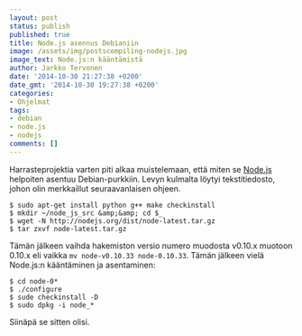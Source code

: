 ```yaml
---
layout: post
status: publish
published: true
title: Node.js asennus Debianiin
image: /assets/img/postscompiling-nodejs.jpg
image_text: Node.js:n kääntämistä
author: Jarkko Tervonen
date: '2014-10-30 21:27:38 +0200'
date_gmt: '2014-10-30 19:27:38 +0200'
categories:
- Ohjelmat
tags:
- debian
- node.js
- nodejs
comments: []
---
```

Harrasteprojektia varten piti alkaa muistelemaan, että miten se [Node.js](https://nodejs.org/) helpoiten asentuu Debian-purkkiin. Levyn kulmalta löytyi tekstitiedosto, johon olin merkkaillut seuraavanlaisen ohjeen.

```
$ sudo apt-get install python g++ make checkinstall
$ mkdir ~/node_js_src &amp;&amp; cd $_
$ wget -N http://nodejs.org/dist/node-latest.tar.gz
$ tar zxvf node-latest.tar.gz
```

Tämän jälkeen vaihda hakemiston versio numero muodosta v0.10.x muotoon 0.10.x eli vaikka `mv node-v0.10.33 node-0.10.33`. Tämän jälkeen vielä Node.js:n kääntäminen ja asentaminen:

```
$ cd node-0*
$ ./configure
$ sude checkinstall -D
$ sudo dpkg -i node_*
```

Siinäpä se sitten olisi.
